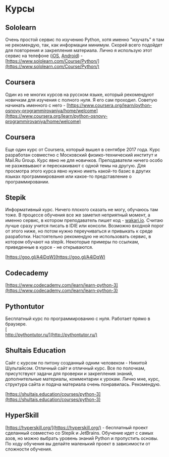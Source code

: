 # Курсы

## **Sololearn**

Очень простой сервис по изучению Python, хотя именно "изучать" я там не рекомендую, так, как информации минимум. Скорей всего подойдет для повторения и закрепления материала. Лично я использую этот сервис на телефоне ([iOS](https://itunes.apple.com/us/app/id953972812), [Android](https://play.google.com/store/apps/details?id=com.sololearn)) - [https://www.sololearn.com/Course/Python/](https://www.sololearn.com/Course/Python/)

## **Coursera**

Один из не многих курсов на русском языке, который рекомендуют новичкам для изучения с полного нуля. Я его сам проходил. Советую начинать именного с него - [https://www.coursera.org/learn/python-osnovy-programmirovaniya/home/welcome](https://www.coursera.org/learn/python-osnovy-programmirovaniya/home/welcome)

## **Coursera**

Еще один курс от Coursera, который вышел в сентябре 2017 года. Курс разработан совместно с Московский физико-технический институт и Mail.Ru Group. Курс явно не для новичков. Преподаватели ничего особо не разжевывают и перескакивают с одной темы на другую. Для просмотра этого курса явно нужно иметь какой-то базис в других языках программирования или какое-то представление о программировании.

## **Stepik**

Информативный курс. Ничего плохого сказать не могу, обучаюсь там тоже. В процессе обучения все же заметил неприятный момент, а именно сервис, в котором преподаватель пишет код - [wakari.io](https://github.com/a1exdi/pythonbookmanual/tree/0088f20eec5c14a2fdcfea2b9308c86b95c69021/wakari.io). Считаю лучше сразу учится писать в IDIE или конcоли. Возможно входной порог от этого ниже, но потом нужно переучиваться и привыкать к среде разработки. Настоятельно рекомендую не использовать сервис, в котором обучают на stepik. Некоторые примеры по ссылкам, приведенные в курсе - не открываются.

[https://goo.gl/A4iDqW](https://goo.gl/A4iDqW)

## **Сodecademy**

[https://www.codecademy.com/learn/learn-python-3](https://www.codecademy.com/learn/learn-python-3)

## Pythontutor

Бесплатный курс по программированию с нуля. Работает прямо в браузере.\
[\
http://pythontutor.ru/](http://pythontutor.ru/)

## Shultais Education

Сайт с курсом по питону созданный одним человеком - Никитой Шультайсом. Отличный сайт и отличный курс. Все по полочкам, присутствуют задачи для проверки и закрепления знаний, дополнительные материалы, комментарии к урокам. Лично мне, курс, структура сайта и подача материала очень понравилась. Рекомендую.

[https://shultais.education/courses/python-3](https://shultais.education/courses/python-3)

## HyperSkill

[https://hyperskill.org/](https://hyperskill.org/) - бесплатный проект сделанный совместно со Stepik и JetBrains. Обучение идет с самых азов, но можно выбрать уровень знаний Python и пропустить основы. По ходу обучения вы делайте маленький проект в зависимости от сложности обучения.&#x20;
